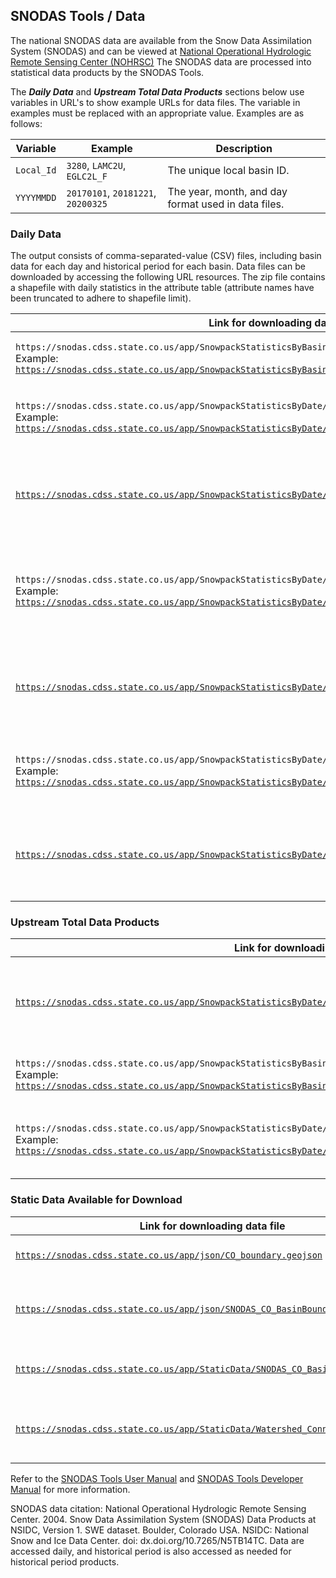 ## SNODAS Tools / Data ##

The national SNODAS data are available from the Snow Data Assimilation System (SNODAS) and can
be viewed at
[National Operational Hydrologic Remote Sensing Center (NOHRSC)](https://www.nohrsc.noaa.gov/interactive/html/map.html)
The SNODAS data are processed into statistical data products by the SNODAS Tools.

The ***Daily Data*** and ***Upstream Total Data Products*** sections below use variables in URL's
to show example URLs for data files.
The variable in examples must be replaced with an appropriate value. Examples are as follows:

| Variable | Example | Description |
| ---- | ---- | ---- |
| `Local_Id` | `3280`,  `LAMC2U`, `EGLC2L_F` | The unique local basin ID. |
| `YYYYMMDD` | `20170101`, `20181221`, `20200325` | The year, month, and day format used in data files. |

### Daily Data ###

The output consists of comma-separated-value (CSV) files, including basin data for each day and
historical period for each basin. Data files can be downloaded by accessing the following URL
resources. The zip file contains a shapefile with daily statistics in the attribute table
(attribute names have been truncated to adhere to shapefile limit).

| Link for downloading data file | Description |
| ---- | ---- |
| `https://snodas.cdss.state.co.us/app/SnowpackStatisticsByBasin/SnowpackStatisticsByBasin_Local_Id.csv`<br>Example: [`https://snodas.cdss.state.co.us/app/SnowpackStatisticsByBasin/SnowpackStatisticsByBasin_3236.csv`](https://snodas.cdss.state.co.us/app/SnowpackStatisticsByBasin/SnowpackStatisticsByBasin_3236.csv) | CSV file for the basin with ID `Local_Id`. |
| `https://snodas.cdss.state.co.us/app/SnowpackStatisticsByDate/SnowpackStatisticsByDate_YYYYMMDD.csv`<br>Example: [`https://snodas.cdss.state.co.us/app/SnowpackStatisticsByDate/SnowpackStatisticsByDate_20200708.csv`](https://snodas.cdss.state.co.us/app/SnowpackStatisticsByDate/SnowpackStatisticsByDate_20200708.csv) | CSV file for all basins for the `YYYYMMDD` date.  |
| [`https://snodas.cdss.state.co.us/app/SnowpackStatisticsByDate/SnowpackStatisticsByDate_LatestDate.csv`](https://snodas.cdss.state.co.us/app/SnowpackStatisticsByDate/SnowpackStatisticsByDate_LatestDate.csv) | CSV file for all basins for the most recently processed data. |
| `https://snodas.cdss.state.co.us/app/SnowpackStatisticsByDate/SnowpackStatisticsByDate_YYYYMMDD.geojson`<br>Example: [`https://snodas.cdss.state.co.us/app/SnowpackStatisticsByDate/SnowpackStatisticsByDate_20200708.geojson`](https://snodas.cdss.state.co.us/app/SnowpackStatisticsByDate/SnowpackStatisticsByDate_20200708.geojson) | GeoJSON file of all basins for the `YYYYMMDD` date. **Not currently working.** |
| [`https://snodas.cdss.state.co.us/app/SnowpackStatisticsByDate/SnowpackStatisticsByDate_LatestDate.geojson`](https://snodas.cdss.state.co.us/app/SnowpackStatisticsByDate/SnowpackStatisticsByDate_LatestDate.geojson) | GeoJSON file for all basins for the most recently processed data. |
| `https://snodas.cdss.state.co.us/app/SnowpackStatisticsByDate/SnowpackStatisticsByDate_YYYYMMDD.zip`<br>Example: [`https://snodas.cdss.state.co.us/app/SnowpackStatisticsByDate/SnowpackStatisticsByDate_20200708.zip`](https://snodas.cdss.state.co.us/app/SnowpackStatisticsByDate/SnowpackStatisticsByDate_20200708.zip) | Shapefile from all basins for the `YYYYMMDD` date. |
| [`https://snodas.cdss.state.co.us/app/SnowpackStatisticsByDate/SnowpackStatisticsByDate_LatestDate.zip`](https://snodas.cdss.state.co.us/app/SnowpackStatisticsByDate/SnowpackStatisticsByDate_LatestDate.zip) | Shapefile for all basins for the most recently processed data. |

### Upstream Total Data Products ###

| Link for downloading data file | Description |
| ---- | ---- |
| [`https://snodas.cdss.state.co.us/app/SnowpackStatisticsByDate/SnowpackStatisticsByDate_UpstreamTotal_LatestDate.csv`](https://snodas.cdss.state.co.us/app/SnowpackStatisticsByDate/SnowpackStatisticsByDate_UpstreamTotal_LatestDate.csv) | Upstream data for all basins for the most recently processed data. |
| `https://snodas.cdss.state.co.us/app/SnowpackStatisticsByBasin/SnowpackStatisticsByBasin_UpstreamTotal_Local_Id.csv`<br>Example: [`https://snodas.cdss.state.co.us/app/SnowpackStatisticsByBasin/SnowpackStatisticsByBasin_UpstreamTotal_3236.csv`](https://snodas.cdss.state.co.us/app/SnowpackStatisticsByBasin/SnowpackStatisticsByBasin_UpstreamTotal_3236.csv) | Upstream data for the basin with ID `Local_Id` |
| `https://snodas.cdss.state.co.us/app/SnowpackStatisticsByDate/SnowpackStatisticsByDate_UpstreamTotal_YYYYMMDD.csv`<br>Example: [`https://snodas.cdss.state.co.us/app/SnowpackStatisticsByDate/SnowpackStatisticsByDate_UpstreamTotal_20200708.csv`](https://snodas.cdss.state.co.us/app/SnowpackStatisticsByDate/SnowpackStatisticsByDate_UpstreamTotal_20200708.csv) | Upstream data for all basins for the `YYYYMMDD` date. |

### Static Data Available for Download ###

| Link for downloading data file | Description |
| ---- | ---- |
| [`https://snodas.cdss.state.co.us/app/json/CO_boundary.geojson`](https://snodas.cdss.state.co.us/app/json/CO_boundary.geojson) | State of Colorado boundary. |
| [`https://snodas.cdss.state.co.us/app/json/SNODAS_CO_BasinBoundaries.geojson`](https://snodas.cdss.state.co.us/app/json/SNODAS_CO_BasinBoundaries.geojson) | Basin boundaries, same as daily boundaries. |
| [`https://snodas.cdss.state.co.us/app/StaticData/SNODAS_CO_BasinBoundaries.zip`](https://snodas.cdss.state.co.us/app/StaticData/SNODAS_CO_BasinBoundaries.zip) | Input basin boundary layer shapefile. |
| [`https://snodas.cdss.state.co.us/app/StaticData/Watershed_Connectivity_v4.xlsx`](https://snodas.cdss.state.co.us/app/StaticData/Watershed_Connectivity_v4.xlsx) | Input basin connectivity for total basin calculations. |

Refer to the [SNODAS Tools User Manual](http://software.openwaterfoundation.org/cdss-app-snodas-tools-doc-user/) and 
[SNODAS Tools Developer Manual](http://software.openwaterfoundation.org/cdss-app-snodas-tools-doc-dev/) for more information.

SNODAS data citation: National Operational Hydrologic Remote Sensing Center. 2004. Snow Data Assimilation System (SNODAS) Data Products at NSIDC, Version 1. SWE dataset. Boulder, Colorado USA. NSIDC: National Snow and Ice Data Center. doi: dx.doi.org/10.7265/N5TB14TC. Data are accessed daily, and historical period is also accessed as needed for historical period products.

